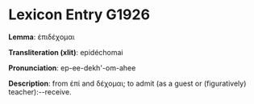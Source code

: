 # Lexicon Entry G1926

**Lemma**: ἐπιδέχομαι

**Transliteration (xlit)**: epidéchomai

**Pronunciation**: ep-ee-dekh'-om-ahee

**Description**:
from ἐπί and δέχομαι; to admit (as a guest or (figuratively) teacher):--receive.
